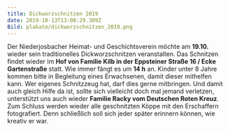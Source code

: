 ```yaml
---
title: Dickworzschnitzen 2019
date: 2019-10-13T13:08:29.309Z
Bild: plakate/dickworzschnitzen_2019.png
---
```

Der Niederjosbacher Heimat- und Geschichtsverein möchte am **19.10.** wieder sein traditionelles Dickworzschnitzen veranstalten. Das Schnitzen findet wieder im **Hof von Familie Kilb in der Eppsteiner Straße 16 / Ecke Gartenstraße** statt. Wie immer fängt es um **14 h** an. Kinder unter 8 Jahre kommen bitte in Begleitung eines Erwachsenen, damit dieser mithelfen kann. Wer eigenes Schnitzzeug hat, darf dies gerne mitbringen. Und damit auch gleich Hilfe da ist, sollte sich vielleicht doch mal jemand verletzen, unterstützt uns auch wieder **Familie Racky vom Deutschen Roten Kreuz**. Zum Schluss werden wieder alle geschnitzten Köppe mit den Erschaffern fotografiert. Denn schließlich soll sich jeder später erinnern können, wie kreativ er war.
